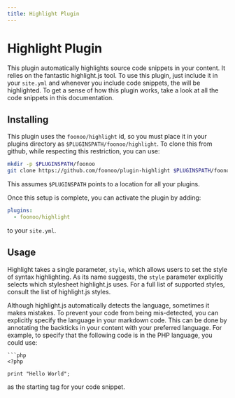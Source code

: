 ```yaml
---
title: Highlight Plugin
---
```

# Highlight Plugin

This plugin automatically highlights source code snippets in your content. It relies on the fantastic highlight.js tool. To use this plugin, just include it in your `site.yml` and whenever you include code snippets, the will be highlighted. To get a sense of how this plugin works, take a look at all the code snippets in this documentation.

## Installing
This plugin uses the `foonoo/highlight` id, so you must place it in your plugins directory as `$PLUGINSPATH/foonoo/highlight`. To clone this from github, while respecting this restriction, you can use:

```bash
mkdir -p $PLUGINSPATH/foonoo
git clone https://github.com/foonoo/plugin-highlight $PLUGINSPATH/foonoo/highlight
```

This assumes `$PLUGINSPATH` points to a location for all your plugins.

Once this setup is complete, you can activate the plugin by adding:

```yml
plugins:
  - foonoo/highlight
```
to your `site.yml`.

## Usage
Highlight takes a single parameter, `style`, which allows users to set the style of syntax highlighting. As its name suggests, the `style` parameter explicitly selects which stylesheet highlight.js uses. For a full list of supported styles, consult the list of highlight.js styles.

Although highlight.js automatically detects the language, sometimes it makes mistakes. To prevent your code from being mis-detected, you can explicitly specify the language in your markdown code. This can be done by annotating the backticks in your content with your preferred language. For example, to specify that the following code is in the PHP language, you could use:

```
```php
<?php

print "Hello World";

```
as the starting tag for your code snippet.